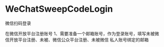 # WeChatSweepCodeLogin
微信扫码登录

在微信开放平台注册账号
1、需要准备一个邮箱账号，作为登录账号，填写未被微信开放平台注册、未被、微信公众平台注册、未被微信
私人账号绑定的邮箱